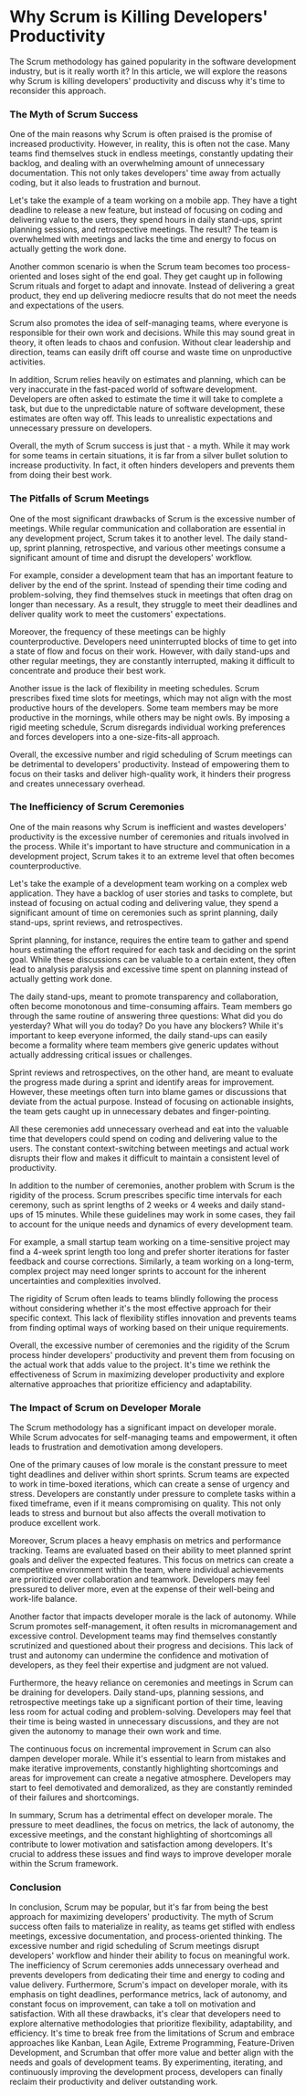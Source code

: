 # Why Scrum is Killing Developers' Productivity

The Scrum methodology has gained popularity in the software development industry, but is it really worth it? In this
article, we will explore the reasons why Scrum is killing developers' productivity and discuss why it's time to
reconsider this approach.

### The Myth of Scrum Success

One of the main reasons why Scrum is often praised is the promise of increased productivity. However, in reality, this
is often not the case. Many teams find themselves stuck in endless meetings, constantly updating their backlog, and
dealing with an overwhelming amount of unnecessary documentation. This not only takes developers' time away from
actually coding, but it also leads to frustration and burnout.

Let's take the example of a team working on a mobile app. They have a tight deadline to release a new feature, but
instead of focusing on coding and delivering value to the users, they spend hours in daily stand-ups, sprint planning
sessions, and retrospective meetings. The result? The team is overwhelmed with meetings and lacks the time and energy to
focus on actually getting the work done.

Another common scenario is when the Scrum team becomes too process-oriented and loses sight of the end goal. They get
caught up in following Scrum rituals and forget to adapt and innovate. Instead of delivering a great product, they end
up delivering mediocre results that do not meet the needs and expectations of the users.

Scrum also promotes the idea of self-managing teams, where everyone is responsible for their own work and decisions.
While this may sound great in theory, it often leads to chaos and confusion. Without clear leadership and direction,
teams can easily drift off course and waste time on unproductive activities.

In addition, Scrum relies heavily on estimates and planning, which can be very inaccurate in the fast-paced world of
software development. Developers are often asked to estimate the time it will take to complete a task, but due to the
unpredictable nature of software development, these estimates are often way off. This leads to unrealistic expectations
and unnecessary pressure on developers.

Overall, the myth of Scrum success is just that - a myth. While it may work for some teams in certain situations, it is
far from a silver bullet solution to increase productivity. In fact, it often hinders developers and prevents them from
doing their best work.

### The Pitfalls of Scrum Meetings

One of the most significant drawbacks of Scrum is the excessive number of meetings. While regular communication and
collaboration are essential in any development project, Scrum takes it to another level. The daily stand-up, sprint
planning, retrospective, and various other meetings consume a significant amount of time and disrupt the developers'
workflow.

For example, consider a development team that has an important feature to deliver by the end of the sprint. Instead of
spending their time coding and problem-solving, they find themselves stuck in meetings that often drag on longer than
necessary. As a result, they struggle to meet their deadlines and deliver quality work to meet the customers'
expectations.

Moreover, the frequency of these meetings can be highly counterproductive. Developers need uninterrupted blocks of time
to get into a state of flow and focus on their work. However, with daily stand-ups and other regular meetings, they are
constantly interrupted, making it difficult to concentrate and produce their best work.

Another issue is the lack of flexibility in meeting schedules. Scrum prescribes fixed time slots for meetings, which may
not align with the most productive hours of the developers. Some team members may be more productive in the mornings,
while others may be night owls. By imposing a rigid meeting schedule, Scrum disregards individual working preferences
and forces developers into a one-size-fits-all approach.

Overall, the excessive number and rigid scheduling of Scrum meetings can be detrimental to developers' productivity.
Instead of empowering them to focus on their tasks and deliver high-quality work, it hinders their progress and creates
unnecessary overhead.

### The Inefficiency of Scrum Ceremonies

One of the main reasons why Scrum is inefficient and wastes developers' productivity is the excessive number of
ceremonies and rituals involved in the process. While it's important to have structure and communication in a
development project, Scrum takes it to an extreme level that often becomes counterproductive.

Let's take the example of a development team working on a complex web application. They have a backlog of user stories
and tasks to complete, but instead of focusing on actual coding and delivering value, they spend a significant amount of
time on ceremonies such as sprint planning, daily stand-ups, sprint reviews, and retrospectives.

Sprint planning, for instance, requires the entire team to gather and spend hours estimating the effort required for
each task and deciding on the sprint goal. While these discussions can be valuable to a certain extent, they often lead
to analysis paralysis and excessive time spent on planning instead of actually getting work done.

The daily stand-ups, meant to promote transparency and collaboration, often become monotonous and time-consuming
affairs. Team members go through the same routine of answering three questions: What did you do yesterday? What will you
do today? Do you have any blockers? While it's important to keep everyone informed, the daily stand-ups can easily
become a formality where team members give generic updates without actually addressing critical issues or challenges.

Sprint reviews and retrospectives, on the other hand, are meant to evaluate the progress made during a sprint and
identify areas for improvement. However, these meetings often turn into blame games or discussions that deviate from the
actual purpose. Instead of focusing on actionable insights, the team gets caught up in unnecessary debates and
finger-pointing.

All these ceremonies add unnecessary overhead and eat into the valuable time that developers could spend on coding and
delivering value to the users. The constant context-switching between meetings and actual work disrupts their flow and
makes it difficult to maintain a consistent level of productivity.

In addition to the number of ceremonies, another problem with Scrum is the rigidity of the process. Scrum prescribes
specific time intervals for each ceremony, such as sprint lengths of 2 weeks or 4 weeks and daily stand-ups of 15
minutes. While these guidelines may work in some cases, they fail to account for the unique needs and dynamics of every
development team.

For example, a small startup team working on a time-sensitive project may find a 4-week sprint length too long and
prefer shorter iterations for faster feedback and course corrections. Similarly, a team working on a long-term, complex
project may need longer sprints to account for the inherent uncertainties and complexities involved.

The rigidity of Scrum often leads to teams blindly following the process without considering whether it's the most
effective approach for their specific context. This lack of flexibility stifles innovation and prevents teams from
finding optimal ways of working based on their unique requirements.

Overall, the excessive number of ceremonies and the rigidity of the Scrum process hinder developers' productivity and
prevent them from focusing on the actual work that adds value to the project. It's time we rethink the effectiveness of
Scrum in maximizing developer productivity and explore alternative approaches that prioritize efficiency and
adaptability.

### The Impact of Scrum on Developer Morale

The Scrum methodology has a significant impact on developer morale. While Scrum advocates for self-managing teams and
empowerment, it often leads to frustration and demotivation among developers.

One of the primary causes of low morale is the constant pressure to meet tight deadlines and deliver within short
sprints. Scrum teams are expected to work in time-boxed iterations, which can create a sense of urgency and stress.
Developers are constantly under pressure to complete tasks within a fixed timeframe, even if it means compromising on
quality. This not only leads to stress and burnout but also affects the overall motivation to produce excellent work.

Moreover, Scrum places a heavy emphasis on metrics and performance tracking. Teams are evaluated based on their ability
to meet planned sprint goals and deliver the expected features. This focus on metrics can create a competitive
environment within the team, where individual achievements are prioritized over collaboration and teamwork. Developers
may feel pressured to deliver more, even at the expense of their well-being and work-life balance.

Another factor that impacts developer morale is the lack of autonomy. While Scrum promotes self-management, it often
results in micromanagement and excessive control. Development teams may find themselves constantly scrutinized and
questioned about their progress and decisions. This lack of trust and autonomy can undermine the confidence and
motivation of developers, as they feel their expertise and judgment are not valued.

Furthermore, the heavy reliance on ceremonies and meetings in Scrum can be draining for developers. Daily stand-ups,
planning sessions, and retrospective meetings take up a significant portion of their time, leaving less room for actual
coding and problem-solving. Developers may feel that their time is being wasted in unnecessary discussions, and they are
not given the autonomy to manage their own work and time.

The continuous focus on incremental improvement in Scrum can also dampen developer morale. While it's essential to learn
from mistakes and make iterative improvements, constantly highlighting shortcomings and areas for improvement can create
a negative atmosphere. Developers may start to feel demotivated and demoralized, as they are constantly reminded of
their failures and shortcomings.

In summary, Scrum has a detrimental effect on developer morale. The pressure to meet deadlines, the focus on metrics,
the lack of autonomy, the excessive meetings, and the constant highlighting of shortcomings all contribute to lower
motivation and satisfaction among developers. It's crucial to address these issues and find ways to improve developer
morale within the Scrum framework.

### Conclusion

In conclusion, Scrum may be popular, but it's far from being the best approach for maximizing developers' productivity.
The myth of Scrum success often fails to materialize in reality, as teams get stifled with endless meetings, excessive
documentation, and process-oriented thinking. The excessive number and rigid scheduling of Scrum meetings disrupt
developers' workflow and hinder their ability to focus on meaningful work. The inefficiency of Scrum ceremonies adds
unnecessary overhead and prevents developers from dedicating their time and energy to coding and value delivery.
Furthermore, Scrum's impact on developer morale, with its emphasis on tight deadlines, performance metrics, lack of
autonomy, and constant focus on improvement, can take a toll on motivation and satisfaction. With all these drawbacks,
it's clear that developers need to explore alternative methodologies that prioritize flexibility, adaptability, and
efficiency. It's time to break free from the limitations of Scrum and embrace approaches like Kanban, Lean Agile,
Extreme Programming, Feature-Driven Development, and Scrumban that offer more value and better align with the needs and
goals of development teams. By experimenting, iterating, and continuously improving the development process, developers
can finally reclaim their productivity and deliver outstanding work.